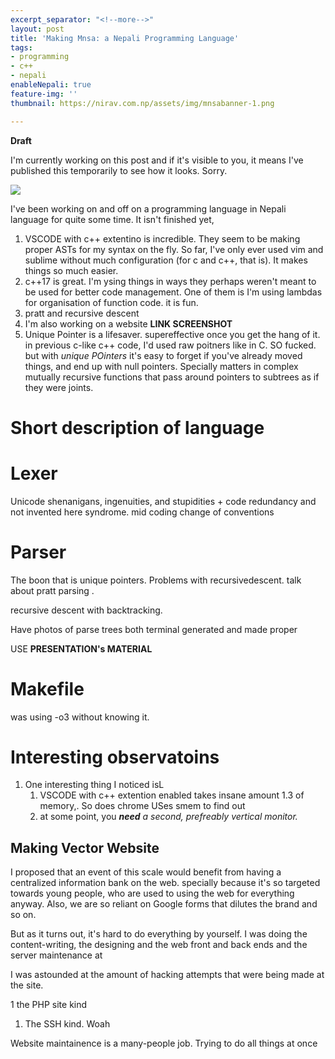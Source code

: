 ```yaml
---
excerpt_separator: "<!--more-->"
layout: post
title: 'Making Mnsa: a Nepali Programming Language'
tags:
- programming
- c++
- nepali
enableNepali: true
feature-img: ''
thumbnail: https://nirav.com.np/assets/img/mnsabanner-1.png

---
```

**Draft**

I'm currently working on this post and if it's visible to you, it means I've published this temporarily to see how it looks. Sorry.

<!--more-->

![](https://nirav.com.np/assets/img/mnsabanner.png)

I've been working on and off on a programming language in Nepali language for quite some time. It isn't finished yet,

1. VSCODE with c++ extentino is incredible. They seem to be making proper ASTs for my syntax on the fly. So far, I've only ever used vim and sublime without much configuration (for c and c++, that is). It makes things so much easier.
2. c++17 is great. I'm ysing things in ways they perhaps weren't meant to be used for better code management. One of them is I'm using lambdas for organisation of function code. it is fun.
3. pratt and recursive descent
4. I'm also working on a website **LINK SCREENSHOT**
5. Unique Pointer is a lifesaver. supereffective once you get the hang of it. in previous c-like c++ code, I'd used raw poitners like in C. SO fucked.  
   but with _unique POinters_ it's easy to forget if you've already moved things, and end up with null pointers. Specially matters in complex mutually recursive functions that pass around pointers to subtrees as if they were joints.

# Short description of language

# Lexer

Unicode shenanigans, ingenuities, and stupidities + code redundancy and not invented here syndrome. mid coding change of conventions

# Parser

The boon that is unique pointers. Problems with recursivedescent. talk about pratt parsing .

recursive descent with backtracking.

Have photos of parse trees both terminal generated and made proper

USE **PRESENTATION's MATERIAL**

# Makefile

was using -o3 without knowing it.

# Interesting observatoins

1. One interesting thing I noticed isL
   1. VSCODE with c++ extention enabled takes insane amount 1.3 of memory,. So does chrome USes smem to find out
   2. at some point, you **_need_** _a second, prefreably vertical monitor._

## Making Vector Website

I proposed that an event of this scale would benefit from having a centralized information bank on the web. specially because it's so targeted towards young people, who are used to using the web for everything anyway. Also, we are so reliant on Google forms that dilutes the brand and so on.

But as it turns out, it's hard to do everything by yourself. I was doing the content-writing, the designing and the web front and back ends and the server maintenance at 

I was astounded at the amount of hacking attempts that were being made at the site.

1 the PHP site kind

1. The SSH kind. Woah

Website maintainence is a many-people job. Trying to do all things at once 